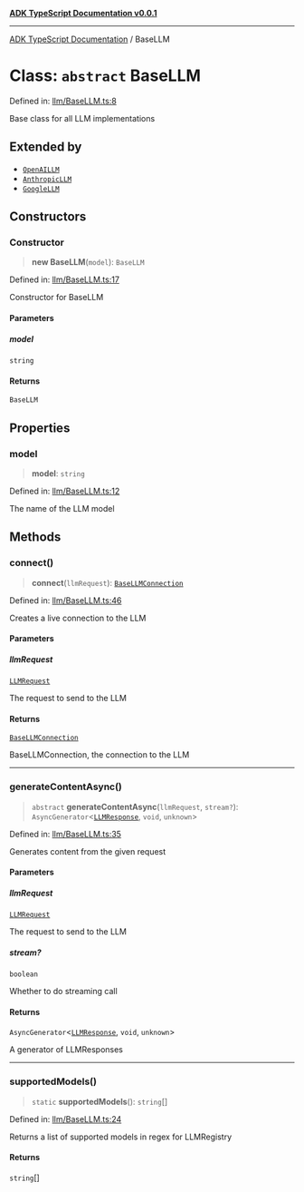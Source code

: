 [**ADK TypeScript Documentation v0.0.1**](../README.md)

***

[ADK TypeScript Documentation](../globals.md) / BaseLLM

# Class: `abstract` BaseLLM

Defined in: [llm/BaseLLM.ts:8](https://github.com/pontus-devoteam/adk-typescript/blob/0f66151c645c59f98bf29f75515acbeb98026e1f/src/llm/BaseLLM.ts#L8)

Base class for all LLM implementations

## Extended by

- [`OpenAILLM`](OpenAILLM.md)
- [`AnthropicLLM`](AnthropicLLM.md)
- [`GoogleLLM`](GoogleLLM.md)

## Constructors

### Constructor

> **new BaseLLM**(`model`): `BaseLLM`

Defined in: [llm/BaseLLM.ts:17](https://github.com/pontus-devoteam/adk-typescript/blob/0f66151c645c59f98bf29f75515acbeb98026e1f/src/llm/BaseLLM.ts#L17)

Constructor for BaseLLM

#### Parameters

##### model

`string`

#### Returns

`BaseLLM`

## Properties

### model

> **model**: `string`

Defined in: [llm/BaseLLM.ts:12](https://github.com/pontus-devoteam/adk-typescript/blob/0f66151c645c59f98bf29f75515acbeb98026e1f/src/llm/BaseLLM.ts#L12)

The name of the LLM model

## Methods

### connect()

> **connect**(`llmRequest`): [`BaseLLMConnection`](BaseLLMConnection.md)

Defined in: [llm/BaseLLM.ts:46](https://github.com/pontus-devoteam/adk-typescript/blob/0f66151c645c59f98bf29f75515acbeb98026e1f/src/llm/BaseLLM.ts#L46)

Creates a live connection to the LLM

#### Parameters

##### llmRequest

[`LLMRequest`](LLMRequest.md)

The request to send to the LLM

#### Returns

[`BaseLLMConnection`](BaseLLMConnection.md)

BaseLLMConnection, the connection to the LLM

***

### generateContentAsync()

> `abstract` **generateContentAsync**(`llmRequest`, `stream?`): `AsyncGenerator`\<[`LLMResponse`](LLMResponse.md), `void`, `unknown`\>

Defined in: [llm/BaseLLM.ts:35](https://github.com/pontus-devoteam/adk-typescript/blob/0f66151c645c59f98bf29f75515acbeb98026e1f/src/llm/BaseLLM.ts#L35)

Generates content from the given request

#### Parameters

##### llmRequest

[`LLMRequest`](LLMRequest.md)

The request to send to the LLM

##### stream?

`boolean`

Whether to do streaming call

#### Returns

`AsyncGenerator`\<[`LLMResponse`](LLMResponse.md), `void`, `unknown`\>

A generator of LLMResponses

***

### supportedModels()

> `static` **supportedModels**(): `string`[]

Defined in: [llm/BaseLLM.ts:24](https://github.com/pontus-devoteam/adk-typescript/blob/0f66151c645c59f98bf29f75515acbeb98026e1f/src/llm/BaseLLM.ts#L24)

Returns a list of supported models in regex for LLMRegistry

#### Returns

`string`[]
